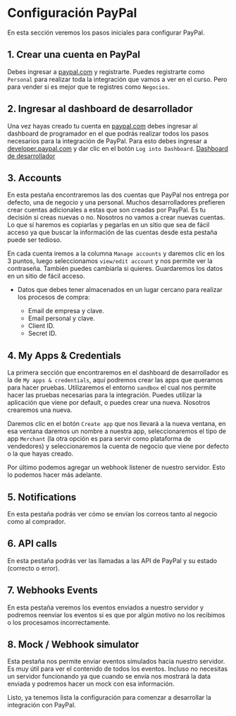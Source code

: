 # Configuración PayPal

En esta sección veremos los pasos iniciales para configurar PayPal.

## 1. Crear una cuenta en PayPal

Debes ingresar a [paypal.com](http://paypal.com) y registrarte. Puedes registrarte como `Personal` para realizar toda la integración que vamos a ver en el curso. Pero para vender si es mejor que te registres como `Negocios`.

## 2. Ingresar al dashboard de desarrollador

Una vez hayas creado tu cuenta en [paypal.com](https://paypal.com) debes ingresar al dashboard de programador en el que podrás realizar todos los pasos necesarios para la integración de PayPal. Para esto debes ingresar a [developer.paypal.com](http://developer.paypal.com) y dar clic en el botón `Log into Dashboard`.
[Dashboard de desarrollador](https://developer.paypal.com)

## 3. Accounts

En esta pestaña encontraremos las dos cuentas que PayPal nos entrega por defecto, una de negocio y una personal. Muchos desarrolladores prefieren crear cuentas adicionales a estas que son creadas por PayPal. Es tu decisión si creas nuevas o no. Nosotros no vamos a crear nuevas cuentas. Lo que sí haremos es copiarlas y pegarlas en un sitio que sea de fácil acceso ya que buscar la información de las cuentas desde esta pestaña puede ser tedioso.

En cada cuenta iremos a la columna `Manage accounts` y daremos clic en los 3 puntos, luego seleccionamos `view/edit account` y nos permite ver la contraseña. También puedes cambiarla si quieres. Guardaremos los datos en un sitio de fácil acceso.

- Datos que debes tener almacenados en un lugar cercano para realizar los procesos de compra:

  * Email de empresa y clave.
  * Email personal y clave.
  * Client ID.
  * Secret ID.

## 4. My Apps & Credentials

La primera sección que encontraremos en el dashboard de desarrollador es la de `My apps & credentials`, aquí podremos crear las apps que queramos para hacer pruebas. Utilizaremos el entorno `sandbox` el cual nos permite hacer las pruebas necesarias para la integración. Puedes utilizar la aplicación que viene por default, o puedes crear una nueva. Nosotros crearemos una nueva.

Daremos clic en el botón `Create app` que nos llevará a la nueva ventana, en esa ventana daremos un nombre a nuestra app, seleccionaremos el tipo de app `Merchant` (la otra opción es para servir como plataforma de vendedores) y seleccionaremos la cuenta de negocio que viene por defecto o la que hayas creado.

Por último podemos agregar un webhook listener de nuestro servidor. Esto lo podemos hacer más adelante.

## 5. Notifications

En esta pestaña podrás ver cómo se envían los correos tanto al negocio como al comprador.

## 6. API calls

En esta pestaña podrás ver las llamadas a las API de PayPal y su estado (correcto o error).

## 7. Webhooks Events

En esta pestaña veremos los eventos enviados a nuestro servidor y podremos reenviar los eventos si es que por algún motivo no los recibimos o los procesamos incorrectamente.

## 8. Mock / Webhook simulator

Esta pestaña nos permite enviar eventos simulados hacia nuestro servidor. Es muy útil para ver el contenido de todos los eventos. Incluso no necesitas un servidor funcionando ya que cuando se envía nos mostrará la data enviada y podremos hacer un mock con esa información.

Listo, ya tenemos lista la configuración para comenzar a desarrollar la integración con PayPal.
